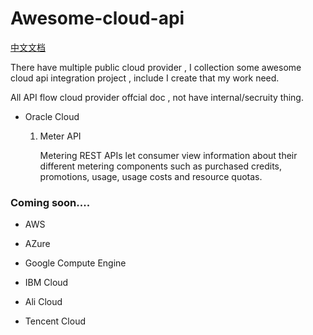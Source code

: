 # Awesome-cloud-api

  [中文文档](https://github.com/stevensu1977/awesome-cloud-api/blob/master/README_CN.md)

  There have multiple public cloud provider ,  I collection some awesome cloud api integration project , include I create that my work need.

  All API flow cloud provider offcial doc , not have internal/secruity thing. 

* Oracle Cloud 

  1. Meter API
   
  	  Metering REST APIs let consumer view information about their different metering components such as purchased credits, promotions, usage, usage costs and resource quotas.

 
  


### Coming soon....

* AWS

* AZure

* Google Compute Engine

* IBM Cloud

* Ali Cloud

* Tencent Cloud